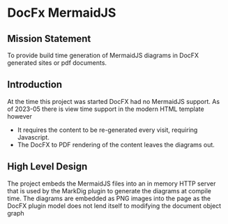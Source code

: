 # DocFx MermaidJS

## Mission Statement

To provide build time generation of MermaidJS diagrams in DocFX generated sites or pdf documents.

## Introduction

At the time this project was started DocFX had no MermaidJS support. As of 2023-05 there is view time support in the modern HTML template however

* It requires the content to be re-generated every visit, requiring Javascript.
* The DocFX to PDF rendering of the content leaves the diagrams out.

## High Level Design

The project embeds the MermaidJS files into an in memory HTTP server that is used by the MarkDig plugin to generate the diagrams at compile time. The diagrams are embedded as PNG images into the page as the DocFX plugin model does not lend itself to modifying the document object graph